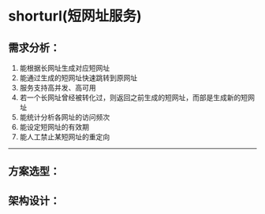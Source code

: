 # shorturl(短网址服务)
## 需求分析：
1. 能根据长网址生成对应短网址
2. 能通过生成的短网址快速跳转到原网址
3. 服务支持高并发、高可用
3. 若一个长网址曾经被转化过，则返回之前生成的短网址，而部是生成新的短网址
4. 能统计分析各网址的访问频次
5. 能设定短网址的有效期
6. 能人工禁止某短网址的重定向
---
## 方案选型：
## 架构设计：